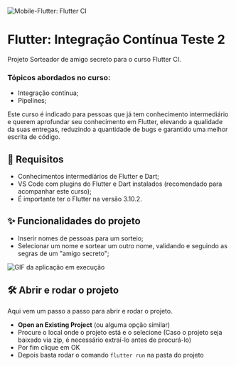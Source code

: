 ![Mobile-Flutter: Flutter CI](capa.png)

# Flutter: Integração Contínua Teste 2

Projeto Sorteador de amigo secreto para o curso Flutter CI.

### Tópicos abordados no curso:

- Integração contínua;
- Pipelines;

Este curso é indicado para pessoas que já tem conhecimento intermediário e querem aprofundar seu conhecimento em Flutter, elevando a qualidade da suas entregas, reduzindo a quantidade de bugs e garantido uma melhor escrita de código.

## 📑 Requisitos

- Conhecimentos intermediários de Flutter e Dart;
- VS Code com plugins do Flutter e Dart instalados (recomendado para acompanhar este curso);
- É importante ter o Flutter na versão 3.10.2.

## ✨ Funcionalidades do projeto

- Inserir nomes de pessoas para um sorteio;
- Selecionar um nome e sortear um outro nome, validando e seguindo as segras de um "amigo secreto";

![GIF da aplicação em execução](sorteador.gif)

## 🛠️ Abrir e rodar o projeto

Aqui vem um passo a passo para abrir e rodar o projeto.

- **Open an Existing Project** (ou alguma opção similar)
- Procure o local onde o projeto está e o selecione (Caso o projeto seja baixado via zip, é necessário extraí-lo antes de procurá-lo)
- Por fim clique em OK
- Depois basta rodar o comando `flutter run` na pasta do projeto
